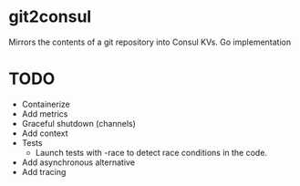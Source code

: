 # git2consul
Mirrors the contents of a git repository into Consul KVs. Go implementation

# TODO

- Containerize
- Add metrics
- Graceful shutdown (channels)
- Add context
- Tests
    - Launch tests with -race to detect race conditions in the code.
- Add asynchronous alternative
- Add tracing

